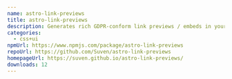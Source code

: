 ```yaml
---
name: astro-link-previews
title: astro-link-previews
description: Generates rich GDPR-conform link previews / embeds in your astro project.
categories:
  - css+ui
npmUrl: https://www.npmjs.com/package/astro-link-previews
repoUrl: https://github.com/Suven/astro-link-previews
homepageUrl: https://suven.github.io/astro-link-previews/
downloads: 12
---
```

